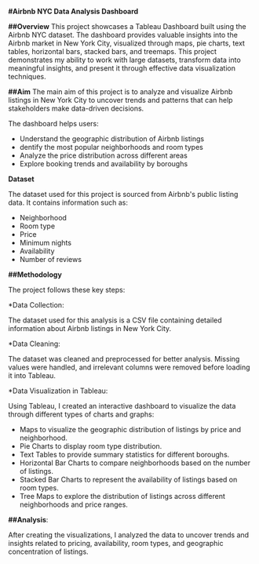 **#Airbnb NYC Data Analysis Dashboard**

**##Overview**
This project showcases a Tableau Dashboard built using the Airbnb NYC dataset. The dashboard provides valuable insights into the Airbnb market in New York City, visualized through maps, pie charts, text tables, horizontal bars, stacked bars, and treemaps.
This project demonstrates my ability to work with large datasets, transform data into meaningful insights, and present it through effective data visualization techniques.

**##Aim**
The main aim of this project is to analyze and visualize Airbnb listings in New York City to uncover trends and patterns that can help stakeholders make data-driven decisions.

The dashboard helps users:

- Understand the geographic distribution of Airbnb listings
- dentify the most popular neighborhoods and room types
- Analyze the price distribution across different areas
- Explore booking trends and availability by boroughs
  
**Dataset**

The dataset used for this project is sourced from Airbnb's public listing data. It contains information such as:
- Neighborhood
- Room type
- Price
- Minimum nights
- Availability
- Number of reviews

**##Methodology**

The project follows these key steps:

*Data Collection:

The dataset used for this analysis is a CSV file containing detailed information about Airbnb listings in New York City.

*Data Cleaning:

The dataset was cleaned and preprocessed for better analysis. Missing values were handled, and irrelevant columns were removed before loading it into Tableau.

*Data Visualization in Tableau:

Using Tableau, I created an interactive dashboard to visualize the data through different types of charts and graphs:

- Maps to visualize the geographic distribution of listings by price and neighborhood.
- Pie Charts to display room type distribution.
- Text Tables to provide summary statistics for different boroughs.
- Horizontal Bar Charts to compare neighborhoods based on the number of listings.
- Stacked Bar Charts to represent the availability of listings based on room types.
- Tree Maps to explore the distribution of listings across different neighborhoods and price ranges.

**##Analysis**:

After creating the visualizations, I analyzed the data to uncover trends and insights related to pricing, availability, room types, and geographic concentration of listings.

